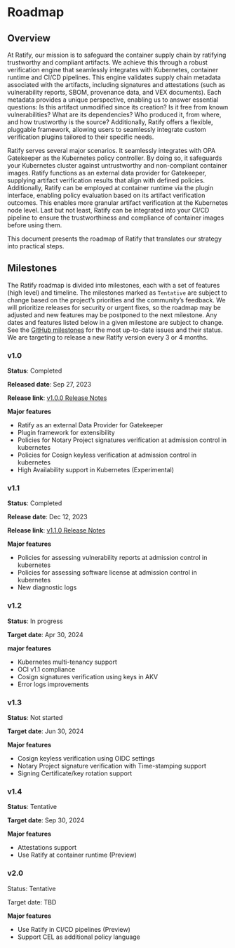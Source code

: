 # Roadmap

## Overview

At Ratify, our mission is to safeguard the container supply chain by ratifying trustworthy and compliant artifacts. We achieve this through a robust verification engine that seamlessly integrates with Kubernetes, container runtime and CI/CD pipelines. This engine validates supply chain metadata associated with the artifacts, including signatures and attestations (such as vulnerability reports, SBOM, provenance data, and VEX documents). Each metadata provides a unique perspective, enabling us to answer essential questions: Is this artifact unmodified since its creation? Is it free from known vulnerabilities? What are its dependencies? Who produced it, from where, and how trustworthy is the source? Additionally, Ratify offers a flexible, pluggable framework, allowing users to seamlessly integrate custom verification plugins tailored to their specific needs.

Ratify serves several major scenarios. It seamlessly integrates with OPA Gatekeeper as the Kubernetes policy controller. By doing so, it safeguards your Kubernetes cluster against untrustworthy and non-compliant container images. Ratify functions as an external data provider for Gatekeeper, supplying artifact verification results that align with defined policies. Additionally, Ratify can be employed at container runtime via the plugin interface, enabling policy evaluation based on its artifact verification outcomes. This enables more granular artifact verification at the Kubernetes node level. Last but not least, Ratify can be integrated into your CI/CD pipeline to ensure the trustworthiness and compliance of container images before using them. 

This document presents the roadmap of Ratify that translates our strategy into practical steps.

## Milestones

The Ratify roadmap is divided into milestones, each with a set of features (high level) and timeline. The milestones marked as `Tentative` are subject to change based on the project’s priorities and the community’s feedback. We will prioritize releases for security or urgent fixes, so the roadmap may be adjusted and new features may be postponed to the next milestone. Any dates and features listed below in a given milestone are subject to change. See the [GitHub milestones](https://github.com/deislabs/ratify/milestones?state=open) for the most up-to-date issues and their status. We are targeting to release a new Ratify version every 3 or 4 months.

### v1.0

**Status**: Completed

**Released date**: Sep 27, 2023

**Release link**: [v1.0.0 Release Notes](https://github.com/deislabs/ratify/releases/tag/v1.0.0)

**Major features**

- Ratify as an external Data Provider for Gatekeeper
- Plugin framework for extensibility
- Policies for Notary Project signatures verification at admission control in kubernetes
- Policies for Cosign keyless verification at admission control in kubernetes
- High Availability support in Kubernetes (Experimental)

### v1.1

**Status**: Completed

**Release date**: Dec 12, 2023

**Release link**: [v1.1.0 Release Notes](https://github.com/deislabs/ratify/releases/tag/v1.1.0)

**Major features**

- Policies for assessing vulnerability reports at admission control in kubernetes
- Policies for assessing software license at admission control in kubernetes
- New diagnostic logs

### v1.2

**Status**: In progress

**Target date**: Apr 30, 2024

**major features**

- Kubernetes multi-tenancy support
- OCI v1.1 compliance
- Cosign signatures verification using keys in AKV
- Error logs improvements

### v1.3

**Status**: Not started

**Target date**: Jun 30, 2024

**Major features**

- Cosign keyless verification using OIDC settings
- Notary Project signature verification with Time-stamping support
- Signing Certificate/key rotation support

### v1.4

**Status**: Tentative

**Target date**: Sep 30, 2024

**Major features**

- Attestations support
- Use Ratify at container runtime (Preview)

### v2.0

Status: Tentative

Target date: TBD

**Major features**

- Use Ratify in CI/CD pipelines (Preview)
- Support CEL as additional policy language
